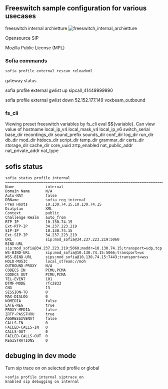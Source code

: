 ## Freeswitch sample configuration for various usecases

freeswitch internal archietture  ![freeswitch_internal_archietture](https://altanaitelecom.files.wordpress.com/2012/05/freeswitch.png?w=500)

Opensource SIP 

Mozilla Public License (MPL)

### Sofia commands
```sh
sofia profile external rescan reloadxml
```

gateway status 

sofia profile external gwlist up
sipcall_41449999990

sofia profile external gwlist down
52.152.177.149 voxbeam_outbound

### fs_cli
Viewing preset freeswitch variables by fs_cli eval $${variable}.  Can view value of 
      hostname
      local_ip_v4
      local_mask_v4
      local_ip_v6
      switch_serial
      base_dir
      recordings_dir
      sound_prefix
      sounds_dir
      conf_dir
      log_dir
      run_dir
      db_dir
      mod_dir
      htdocs_dir
      script_dir
      temp_dir
      grammar_dir
      certs_dir
      storage_dir
      cache_dir
      core_uuid
      zrtp_enabled
      nat_public_addr
      nat_private_addr
      nat_type

## sofis status
```
sofia status profile internal
=================================================================================================
Name              internal
Domain Name       N/A
Auto-NAT          false
DBName            sofia_reg_internal
Pres Hosts        10.130.74.15,10.130.74.15
Dialplan          XML
Context           public
Challenge Realm   auto_from
RTP-IP            10.130.74.15
Ext-RTP-IP        34.237.223.219
SIP-IP            10.130.74.15
Ext-SIP-IP        34.237.223.219
URL               sip:mod_sofia@34.237.223.219:5060
BIND-URL          sip:mod_sofia@34.237.223.219:5060;maddr=10.130.74.15;transport=udp,tcp
WS-BIND-URL       sip:mod_sofia@10.130.74.15:5066;transport=ws
WSS-BIND-URL      sips:mod_sofia@10.130.74.15:7443;transport=wss
HOLD-MUSIC        local_stream://moh
OUTBOUND-PROXY    N/A
CODECS IN         PCMU,PCMA
CODECS OUT        PCMU,PCMA
TEL-EVENT         101
DTMF-MODE         rfc2833
CNG               13
SESSION-TO        0
MAX-DIALOG        0
NOMEDIA           false
LATE-NEG          true
PROXY-MEDIA       false
ZRTP-PASSTHRU     true
AGGRESSIVENAT     false
CALLS-IN          0
FAILED-CALLS-IN   0
CALLS-OUT         0
FAILED-CALLS-OUT  0
REGISTRATIONS     0
```

## debuging in dev mode 

Turn sip trace on on selected profile or global
```
>sofia profile internal siptrace on
Enabled sip debugging on internal
```

